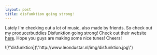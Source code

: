 ```yaml
---
layout: post
title: disfunktion going strong!
---
```

Lately I'm checking out a lot of music, also made by friends. So check out my producerbuddies Disfunktion going strong! Check out their website [here](\"http://www.myspace.com/disfunktion2\" "\"\""). Hope you guys are making some nice tunes! Cheers!


<div>  

<div>![\"disfunktion](\"http://www.leondustar.nl/img/disfunktion.jpg\")
</div>
<div>
<div>  

</div>
</div>
</div>
